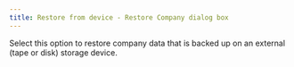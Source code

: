 ```yaml
---
title: Restore from device - Restore Company dialog box
---
```



Select this option to restore company data that is backed up on an external  (tape or disk) storage device.
